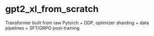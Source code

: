 # gpt2_xl_from_scratch
Transformer built from raw Pytorch + DDP, optimizer sharding + data pipelines + SFT/GRPO post-training

